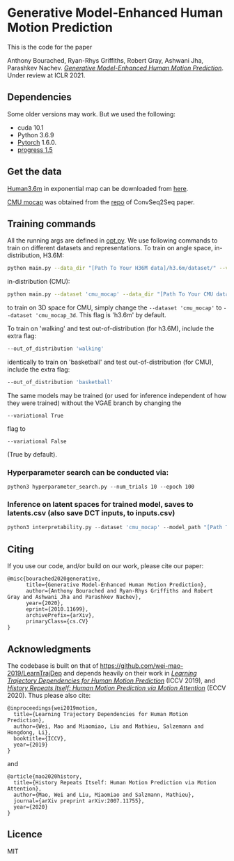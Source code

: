 # Generative Model-Enhanced Human Motion Prediction
This is the code for the paper



Anthony Bourached, Ryan-Rhys Griffiths, Robert Gray, Ashwani Jha, Parashkev Nachev.
[_Generative Model-Enhanced Human Motion Prediction_](https://arxiv.org/abs/2010.11699). Under review at ICLR 2021.


## Dependencies
Some older versions may work. But we used the following:

* cuda 10.1
* Python 3.6.9
* [Pytorch](https://github.com/pytorch/pytorch) 1.6.0.
* [progress 1.5](https://pypi.org/project/progress/)

## Get the data
[Human3.6m](http://vision.imar.ro/human3.6m/description.php) in exponential map can be downloaded from [here](http://www.cs.stanford.edu/people/ashesh/h3.6m.zip).

[CMU mocap](http://mocap.cs.cmu.edu/) was obtained from the [repo](https://github.com/chaneyddtt/Convolutional-Sequence-to-Sequence-Model-for-Human-Dynamics) of ConvSeq2Seq paper.

## Training commands
All the running args are defined in [opt.py](utils/opt.py). We use following commands to train on different datasets and representations.
To train on angle space, in-distribution, H3.6M:
```bash
python main.py --data_dir "[Path To Your H36M data]/h3.6m/dataset/" --variational True --lambda 0.003 --n_z 8 --dropout 0.3 --lr_gamma 1.0 --input_n 10 --output_n 10 --dct_n 20
```
in-distribution (CMU):
```bash
python main.py --dataset 'cmu_mocap' --data_dir "[Path To Your CMU data]/cmu_mocap/" --variational True --lambda 0.003 --n_z 8 --dropout 0.3 --lr_gamma 1.0 --input_n 10 --output_n 25 --dct_n 35
```
to train on 3D space for CMU, simply change the ```--dataset 'cmu_mocap'``` to ```--dataset 'cmu_mocap_3d```. This flag is 'h3.6m' by default.

To train on 'walking' and test out-of-distribution (for h3.6M), include the extra flag:
```bash
--out_of_distribution 'walking' 
```
identically to train on 'basketball' and test out-of-distribution (for CMU), include the extra flag:
```bash
--out_of_distribution 'basketball' 
```
The same models may be trained (or used for inference independent of how they were trained) without the VGAE branch by changing the 
```
--variational True
``` 
flag to 
```
--variational False
```
(True by default).

### Hyperparameter search can be conducted via:
```
python3 hyperparameter_search.py --num_trials 10 --epoch 100
```

### Inference on latent spaces for trained model, saves to latents.csv (also save DCT inputs, to inputs.csv)
```python
python3 interpretability.py --dataset 'cmu_mocap' --model_path "[Path To Your Trained Model].pth.tar"
```

## Citing

If you use our code, and/or build on our work, please cite our paper:

```
@misc{bourached2020generative,
      title={Generative Model-Enhanced Human Motion Prediction}, 
      author={Anthony Bourached and Ryan-Rhys Griffiths and Robert Gray and Ashwani Jha and Parashkev Nachev},
      year={2020},
      eprint={2010.11699},
      archivePrefix={arXiv},
      primaryClass={cs.CV}
}
```

## Acknowledgments

The codebase is built on that of https://github.com/wei-mao-2019/LearnTrajDep and depends heavily on their work in [_Learning Trajectory Dependencies for Human Motion Prediction_](https://arxiv.org/abs/1908.05436) (ICCV 2019), and [_History Repeats Itself: Human Motion Prediction via Motion Attention_](https://arxiv.org/abs/2007.11755) (ECCV 2020). Thus please also cite:

```
@inproceedings{wei2019motion,
  title={Learning Trajectory Dependencies for Human Motion Prediction},
  author={Wei, Mao and Miaomiao, Liu and Mathieu, Salzemann and Hongdong, Li},
  booktitle={ICCV},
  year={2019}
}
```

and

```
@article{mao2020history,
  title={History Repeats Itself: Human Motion Prediction via Motion Attention},
  author={Mao, Wei and Liu, Miaomiao and Salzmann, Mathieu},
  journal={arXiv preprint arXiv:2007.11755},
  year={2020}
}
```

## Licence

MIT
